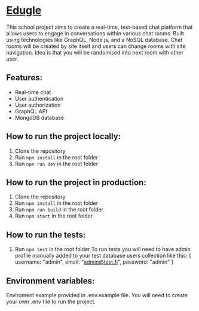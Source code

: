 # [Edugle](https://github.com/rasmushy/Edugle-frontend)

This school project aims to create a real-time, text-based chat platform that allows users to engage in conversations within various chat rooms. Built using technologies like GraphQL, Node.js, and a NoSQL database. Chat rooms will be created by site itself and users can change rooms with site navigation. Idea is that you will be randomised into next room with other user.

## Features:

-   Real-time chat
-   User authentication
-   User authorization
-   GraphQL API
-   MongoDB database

## How to run the project locally:

1. Clone the repository
2. Run `npm install` in the root folder
3. Run `npm run dev` in the root folder

## How to run the project in production:

1. Clone the repository
2. Run `npm install` in the root folder
3. Run `npm run build` in the root folder
4. Run `npm start` in the root folder

## How to run the tests:

1. Run `npm test` in the root folder
To run tests you will need to have admin profile manually added to your test database users collection like this:
{
username: "admin",
email: "admin@test.fi",
password: "admin"
}

## Environment variables:

Enviroment example provided in .env.example file. You will need to create your own .env file to run the project.

